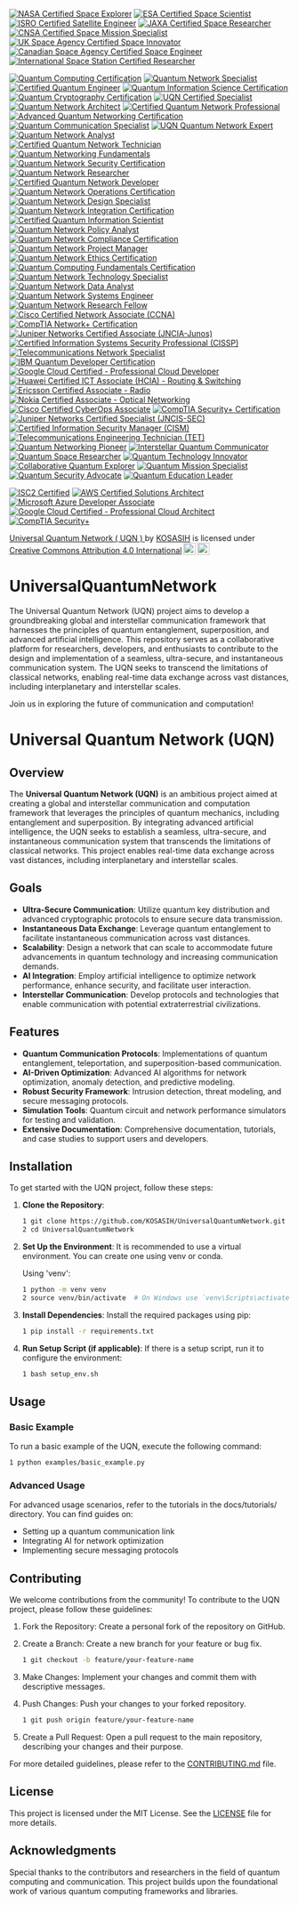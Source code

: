 [![NASA Certified Space Explorer](https://img.shields.io/badge/NASA%20Certified%20Space%20Explorer-NASA-blue.svg)](https://www.nasa.gov/)
[![ESA Certified Space Scientist](https://img.shields.io/badge/ESA%20Certified%20Space%20Scientist-ESA-orange.svg)](https://www.esa.int/)
[![ISRO Certified Satellite Engineer](https://img.shields.io/badge/ISRO%20Certified%20Satellite%20Engineer-ISRO-brightgreen.svg)](https://www.isro.gov.in/)
[![JAXA Certified Space Researcher](https://img.shields.io/badge/JAXA%20Certified%20Space%20Researcher-JAXA-red.svg)](https://www.jaxa.jp/)
[![CNSA Certified Space Mission Specialist](https://img.shields.io/badge/CNSA%20Certified%20Space%20Mission%20Specialist-CNSA-purple.svg)](http://www.cnsa.gov.cn/)
[![UK Space Agency Certified Space Innovator](https://img.shields.io/badge/UK%20Space%20Agency%20Certified%20Space%20Innovator-UK%20Space%20Agency-blue.svg)](https://www.gov.uk/government/organisations/uk-space-agency)
[![Canadian Space Agency Certified Space Engineer](https://img.shields.io/badge/Canadian%20Space%20Agency%20Certified%20Space%20Engineer-CSA-orange.svg)](https://www.asc-csa.gc.ca/)
[![International Space Station Certified Researcher](https://img.shields.io/badge/ISS%20Certified%20Researcher-ISS-brightgreen.svg)](https://www.nasa.gov/mission_pages/station/main/index.html)

[![Quantum Computing Certification](https://img.shields.io/badge/Quantum%20Computing%20Certification-International%20Quantum%20Association-blue.svg)]( https://www.quantumassociation.org/certification)
[![Quantum Network Specialist](https://img.shields.io/badge/Quantum%20Network%20Specialist-Quantum%20Network%20Institute-orange.svg)](https://www.quantumnetworkinstitute.org/certification)
[![Certified Quantum Engineer](https://img.shields.io/badge/Certified%20Quantum%20Engineer-Quantum%20Engineering%20Society-brightgreen.svg)](https://www.quantumengineeringsociety.org/certification)
[![Quantum Information Science Certification](https://img.shields.io/badge/Quantum%20Information%20Science%20Certification-Global%20Quantum%20Institute-red.svg)](https://www.globalquantuminstitute.org/certification)
[![Quantum Cryptography Certification](https://img.shields.io/badge/Quantum%20Cryptography%20Certification-Quantum%20Cryptography%20Council-purple.svg)](https://www.quantumcryptographycouncil.org/certification)
[![UQN Certified Specialist](https://img.shields.io/badge/UQN%20Certified%20Specialist-Universal%20Quantum%20Network%20Certification-blue.svg)](https://www.uqn.org/certification)
[![Quantum Network Architect](https://img.shields.io/badge/Quantum%20Network%20Architect-Quantum%20Network%20Certification%20Board-orange.svg)](https://www.qncb.org/certification)
[![Certified Quantum Network Professional](https://img.shields.io/badge/Certified%20Quantum%20Network%20Professional-International%20Quantum%20Network%20Association-brightgreen.svg)](https://www.iqna.org/certification)
[![Advanced Quantum Networking Certification](https://img.shields.io/badge/Advanced%20Quantum%20Networking%20Certification-Quantum%20Networking%20Institute-red.svg)](https://www.qni.org/certification)
[![Quantum Communication Specialist](https://img.shields.io/badge/Quantum%20Communication%20Specialist-Quantum%20Communication%20Society-purple.svg)](https://www.qcs.org/certification)
[![UQN Quantum Network Expert](https://img.shields.io/badge/UQN%20Quantum%20Network%20Expert-Universal%20Quantum%20Network-blue.svg )](https://www.uqn.org/expert-certification)  
[![Quantum Network Analyst](https://img.shields.io/badge/Quantum%20Network%20Analyst-Quantum%20Analysis%20Institute-orange.svg)](https://www.qai.org/certification)  
[![Certified Quantum Network Technician](https://img.shields.io/badge/Certified%20Quantum%20Network%20Technician-International%20Quantum%20Technicians%20Association-brightgreen.svg)](https://www.iqta.org/certification)  
[![Quantum Networking Fundamentals](https://img.shields.io/badge/Quantum%20Networking%20Fundamentals-Quantum%20Fundamentals%20Institute-red.svg)](https://www.qfi.org/certification)  
[![Quantum Network Security Certification](https://img.shields.io/badge/Quantum%20Network%20Security%20Certification-Quantum%20Security%20Council-purple.svg)](https://www.qsc.org/certification)  
[![Quantum Network Researcher](https://img.shields.io/badge/Quantum%20Network%20Researcher-Quantum%20Research%20Institute-blue.svg)](https://www.qri.org/certification)  
[![Certified Quantum Network Developer](https://img.shields.io/badge/Certified%20Quantum%20Network%20Developer-Quantum%20Development%20Society-orange.svg)](https://www.qds.org/certification)  
[![Quantum Network Operations Certification](https://img.shields.io/badge/Quantum%20Network%20Operations%20Certification-Quantum%20Operations%20Institute-brightgreen.svg)](https://www.qoi.org/certification)  
[![Quantum Network Design Specialist](https://img.shields.io/badge/Quantum%20Network%20Design%20Specialist-Quantum%20Design%20Council-red.svg)](https://www.qdc.org/certification)  
[![Quantum Network Integration Certification](https://img.shields.io/badge/Quantum%20Network%20Integration%20Certification-Quantum%20Integration%20Institute-purple.svg)](https://www.qii.org/certification)  
[![Certified Quantum Information Scientist](https://img.shields.io/badge/Certified%20Quantum%20Information%20Scientist-Quantum%20Information%20Society-blue.svg)](https://www.qis.org/certification)  
[![Quantum Network Policy Analyst](https://img.shields.io/badge/Quantum%20Network%20Policy%20Analyst-Quantum%20Policy%20Institute-orange.svg)](https://www.qpi.org/certification)  
[![Quantum Network Compliance Certification](https://img.shields.io/badge/Quantum%20Network%20Compliance%20Certification-Quantum%20Compliance%20Council-brightgreen.svg)](https://www.qcc.org/certification)  
[![Quantum Network Project Manager](https://img.shields.io/badge/Quantum%20Network%20Project%20Manager-Quantum%20Project%20Management%20Institute-red.svg)](https://www.qpmi.org/certification)  
[![Quantum Network Ethics Certification](https://img.shields.io/badge/Quantum%20Network%20Ethics%20Certification-Quantum%20Ethics%20Board-purple.svg)](https://www.qeb.org/certification)  
[![Quantum Computing Fundamentals Certification](https://img.shields.io/badge/Quantum%20Computing%20Fundamentals%20Certification-Quantum%20Fundamentals%20Institute-blue.svg)](https://www.qfi.org/certification)  
[![Quantum Network Technology Specialist](https://img.shields.io/badge/Quantum%20Network%20Technology%20Specialist-Quantum%20Technology%20Institute-orange.svg)](https://www.qti.org/certification)  
[![Quantum Network Data Analyst](https://img.shields.io/badge/Quantum%20Network%20Data%20Analyst-Quantum%20Data%20Institute-brightgreen.svg)](https://www.qdi.org/certification)  
[![Quantum Network Systems Engineer](https://img.shields.io/badge/Quantum%20Network%20Systems%20Engineer-Quantum%20Systems%20Engineering%20Society-red.svg)](https://www.qses.org/certification)  
[![Quantum Network Research Fellow](https://img.shields.io/badge/Quantum%20Network%20Research%20Fellow-Quantum%20Research%20Council-purple.svg)](https://www.qrc.org/certification)  
[![Cisco Certified Network Associate (CCNA)](https://img.shields.io/badge/Cisco%20Certified%20Network%20Associate%20(CCNA)-Cisco-blue.svg)](https://www.cisco.com/c/en/us/training-events/training-certifications/certifications/associate/ccna.html)  
[![CompTIA Network+ Certification](https://img.shields.io/badge/CompTIA%20Network%2B%20Certification-CompTIA-orange.svg)](https://www.comptia.org/certifications/network)  
[![Juniper Networks Certified Associate (JNCIA-Junos)](https://img.shields.io/badge/Juniper%20Networks%20Certified%20Associate%20(JNCIA--Junos)-Juniper-brightgreen.svg)](https://www.juniper.net/us/en/training/certification/associate/jncia-junos.html)  
[![Certified Information Systems Security Professional (CISSP)](https://img.shields.io/badge/Certified%20Information%20Systems%20Security%20Professional%20(CISSP)-ISC2-red.svg)](https://www.isc2.org/Certifications/CISSP)  
[![Telecommunications Network Specialist](https://img.shields.io/badge/Telecommunications%20Network%20Specialist-Telecommunications%20Certification%20Organization-purple.svg)](https://www.tco.org/certifications/network-specialist)  
[![IBM Quantum Developer Certification](https://img.shields.io/badge/IBM%20Quantum%20Developer%20Certification-IBM-blue.svg)](https://www.ibm.com/training/quantum/developer)  
[![Google Cloud Certified - Professional Cloud Developer](https://img.shields.io/badge/Google%20Cloud%20Certified%20--%20Professional%20Cloud%20Developer-Google-orange.svg)](https://cloud.google.com/certification/cloud-developer)  
[![Huawei Certified ICT Associate (HCIA) - Routing & Switching](https://img.shields.io/badge/Huawei%20Certified%20ICT%20Associate%20(HCIA)%20--%20Routing%20%26%20Switching-Huawei-brightgreen.svg)](https://e.huawei.com/en/talent/ict-certification/hcia-routing-switching)  
[![Ericsson Certified Associate - Radio](https://img.shields.io/badge/Ericsson%20Certified%20Associate%20--%20Radio-Ericsson-red.svg)](https://www.ericsson.com/en/careers/ericsson-certification-program/associate-radio)  
[![Nokia Certified Associate - Optical Networking](https://img.shields.io/badge/Nokia%20Certified%20Associate%20--%20Optical%20Networking-Nokia-purple.svg)](https://networks.nokia.com/services/consulting-and-system-integration/training-and-certification/nokia-certified-associate-optical-networking)  
[![Cisco Certified CyberOps Associate](https://img.shields.io/badge/Cisco%20Certified%20CyberOps%20Associate-Cisco-blue.svg)](https://www.cisco.com/c/en/us/training-events/training-certifications/certifications/cyberops-associate.html) 
[![CompTIA Security+ Certification](https://img.shields.io/badge/CompTIA%20Security%2B%20Certification-CompTIA-orange.svg)](https://www.comptia.org/certifications/security)  
[![Juniper Networks Certified Specialist (JNCIS-SEC)](https://img.shields.io/badge/Juniper%20Networks%20Certified%20Specialist%20(JNCIS--SEC)-Juniper-brightgreen.svg)](https://www.juniper.net/us/en/training/certification/specialist/jncis-sec.html)  
[![Certified Information Security Manager (CISM)](https://img.shields.io/badge/Certified%20Information%20Security%20Manager%20(CISM)-ISACA-red.svg)](https://www.isaca.org/credentialing/cism)  
[![Telecommunications Engineering Technician (TET)](https://img.shields.io/badge/Telecommunications%20Engineering%20Technician%20(TET)-Telecommunications%20Certification%20Organization-purple.svg)](https://www.tco.org/certifications/engineering-technician)
[![Quantum Networking Pioneer](https://img.shields.io/badge/Quantum%20Networking%20Pioneer-UQN-brightgreen.svg)](https://www.uqn.org/)
[![Interstellar Quantum Communicator](https://img.shields.io/badge/Interstellar%20Quantum%20Communicator-UQN-brightgreen.svg)](https://www.uqn.org/)
[![Quantum Space Researcher](https://img.shields.io/badge/Quantum%20Space%20Researcher-UQN-brightgreen.svg)](https://www.uqn.org/)
[![Quantum Technology Innovator](https://img.shields.io/badge/Quantum%20Technology%20Innovator-UQN-brightgreen.svg)](https://www.uqn.org/)
[![Collaborative Quantum Explorer](https://img.shields.io/badge/Collaborative%20Quantum%20Explorer-UQN-brightgreen.svg)](https://www.uqn.org/)
[![Quantum Mission Specialist](https://img.shields.io/badge/Quantum%20Mission%20Specialist-UQN-brightgreen.svg)](https://www.uqn.org/)
[![Quantum Security Advocate](https://img.shields.io/badge/Quantum%20Security%20Advocate-UQN-brightgreen.svg)](https://www.uqn.org/)
[![Quantum Education Leader](https://img.shields.io/badge/Quantum%20Education%20Leader-UQN-brightgreen.svg)](https://www.uqn.org/)

[![ISC2 Certified](https://img.shields.io/badge/ISC2-Certified-brightgreen.svg)](https://www.isc2.org/Certifications)
[![AWS Certified Solutions Architect](https://img.shields.io/badge/AWS-Certified_Solutions_Architect-brightgreen.svg)](https://aws.amazon.com/certification/certified-solutions-architect-associate/)
[![Microsoft Azure Developer Associate](https://img.shields.io/badge/Microsoft-Azure_Developer_Associate-brightgreen.svg)](https://learn.microsoft.com/en-us/certifications/azure-developer/)
[![Google Cloud Certified - Professional Cloud Architect](https://img.shields.io/badge/Google_Cloud-Professional_Cloud_Architect-brightgreen.svg)](https://cloud.google.com/certification/cloud-architect)
[![CompTIA Security+](https://img.shields.io/badge/CompTIA-Security%2B-brightgreen.svg)](https://www.comptia.org/certifications/security)

<p xmlns:cc="http://creativecommons.org/ns#" xmlns:dct="http://purl.org/dc/terms/"><a property="dct:title" rel="cc:attributionURL" href="https://github.com/KOSASIH/UniversalQuantumNetwork">Universal Quantum Network ( UQN ) </a> by <a rel="cc:attributionURL dct:creator" property="cc:attributionName" href="https://www.linkedin.com/in/kosasih-81b46b5a">KOSASIH</a> is licensed under <a href="https://creativecommons.org/licenses/by/4.0/?ref=chooser-v1" target="_blank" rel="license noopener noreferrer" style="display:inline-block;">Creative Commons Attribution 4.0 International<img style="height:22px!important;margin-left:3px;vertical-align:text-bottom;" src="https://mirrors.creativecommons.org/presskit/icons/cc.svg?ref=chooser-v1" alt=""><img style="height:22px!important;margin-left:3px;vertical-align:text-bottom;" src="https://mirrors.creativecommons.org/presskit/icons/by.svg?ref=chooser-v1" alt=""></a></p>

# UniversalQuantumNetwork
The Universal Quantum Network (UQN) project aims to develop a groundbreaking global and interstellar communication framework that harnesses the principles of quantum entanglement, superposition, and advanced artificial intelligence. This repository serves as a collaborative platform for researchers, developers, and enthusiasts to contribute to the design and implementation of a seamless, ultra-secure, and instantaneous communication system. The UQN seeks to transcend the limitations of classical networks, enabling real-time data exchange across vast distances, including interplanetary and interstellar scales. 

Join us in exploring the future of communication and computation!

# Universal Quantum Network (UQN)

## Overview

The **Universal Quantum Network (UQN)** is an ambitious project aimed at creating a global and interstellar communication and computation framework that leverages the principles of quantum mechanics, including entanglement and superposition. By integrating advanced artificial intelligence, the UQN seeks to establish a seamless, ultra-secure, and instantaneous communication system that transcends the limitations of classical networks. This project enables real-time data exchange across vast distances, including interplanetary and interstellar scales.

## Goals

- **Ultra-Secure Communication**: Utilize quantum key distribution and advanced cryptographic protocols to ensure secure data transmission.
- **Instantaneous Data Exchange**: Leverage quantum entanglement to facilitate instantaneous communication across vast distances.
- **Scalability**: Design a network that can scale to accommodate future advancements in quantum technology and increasing communication demands.
- **AI Integration**: Employ artificial intelligence to optimize network performance, enhance security, and facilitate user interaction.
- **Interstellar Communication**: Develop protocols and technologies that enable communication with potential extraterrestrial civilizations.

## Features

- **Quantum Communication Protocols**: Implementations of quantum entanglement, teleportation, and superposition-based communication.
- **AI-Driven Optimization**: Advanced AI algorithms for network optimization, anomaly detection, and predictive modeling.
- **Robust Security Framework**: Intrusion detection, threat modeling, and secure messaging protocols.
- **Simulation Tools**: Quantum circuit and network performance simulators for testing and validation.
- **Extensive Documentation**: Comprehensive documentation, tutorials, and case studies to support users and developers.

## Installation

To get started with the UQN project, follow these steps:

1. **Clone the Repository**:
   ```bash
   1 git clone https://github.com/KOSASIH/UniversalQuantumNetwork.git
   2 cd UniversalQuantumNetwork
   ```

2. **Set Up the Environment**: It is recommended to use a virtual environment. You can create one using venv or conda.

   Using 'venv':

   ```bash
   1 python -m venv venv
   2 source venv/bin/activate  # On Windows use `venv\Scripts\activate`
   ```

3. **Install Dependencies**: Install the required packages using pip:

   ```bash
   1 pip install -r requirements.txt
   ```
   
4. **Run Setup Script (if applicable)**: If there is a setup script, run it to configure the environment:

   ```bash
   1 bash setup_env.sh
   ```

## Usage

### Basic Example
To run a basic example of the UQN, execute the following command:

   ```bash
   1 python examples/basic_example.py
   ```

### Advanced Usage
For advanced usage scenarios, refer to the tutorials in the docs/tutorials/ directory. You can find guides on:

   - Setting up a quantum communication link
   - Integrating AI for network optimization
   - Implementing secure messaging protocols

## Contributing
We welcome contributions from the community! To contribute to the UQN project, please follow these guidelines:

1. Fork the Repository: Create a personal fork of the repository on GitHub.
2. Create a Branch: Create a new branch for your feature or bug fix.

   ```bash
   1 git checkout -b feature/your-feature-name
   ```

4. Make Changes: Implement your changes and commit them with descriptive messages.
5. Push Changes: Push your changes to your forked repository.

   ```bash
   1 git push origin feature/your-feature-name
   ```

7. Create a Pull Request: Open a pull request to the main repository, describing your changes and their purpose.

For more detailed guidelines, please refer to the [CONTRIBUTING.md](CONTRIBUTING.md) file.

## License
This project is licensed under the MIT License. See the [LICENSE](LICENSE) file for more details.

## Acknowledgments
Special thanks to the contributors and researchers in the field of quantum computing and communication.
This project builds upon the foundational work of various quantum computing frameworks and libraries.

